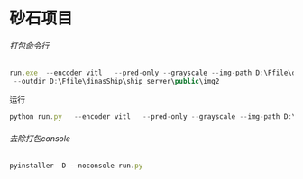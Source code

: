 # 砂石项目

###### 打包命令行

```js
run.exe  --encoder vitl   --pred-only --grayscale --img-path D:\Ffile\dinasShip\ship_server\public\img2
 --outdir D:\Ffile\dinasShip\ship_server\public\img2
```

运行

```js
python run.py   --encoder vitl   --pred-only --grayscale --img-path D:\Ffile\dinasShip\ship_server\public\img2 --outdir D:\Ffile\dinasShip\ship_server\public\img2
```



###### 去除打包console

```js
pyinstaller -D --noconsole run.py 
```



